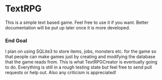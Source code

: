 TextRPG
=======

This is a simple text based game. Feel free to use it if you want. Better documentation will be put up later once it is more developed.


<h3>End Goal</h3>
I plan on using SQLite3 to store items, jobs, monsters etc. for the game so that people can make games just by creating and modifying the database that the game reads from. This is what TextRPGCreator is eventually going to do. Everything is still in a rough testing state but feel free to send pull requests or help out. Also any criticism is appreciated!
